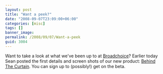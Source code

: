 ```yaml
---
layout: post
title: "Want a peek?"
date: "2008-09-07T23:09:00+06:00"
categories: [misc]
tags: []
banner_image: 
permalink: /2008/09/07/Want-a-peek
guid: 3004
---
```


Want to take a look at what we've been up to at <a href="http://www.broadchoice.com">Broadchoice</a>? Earlier today Sean posted the first details and screen shots of our new product: <a href="http://blog.broadchoice.com/index.cfm/2008/9/7/Behind-The-Curtain">Behind The Curtain</a>. You can sign up to (possibly!) get on the beta.